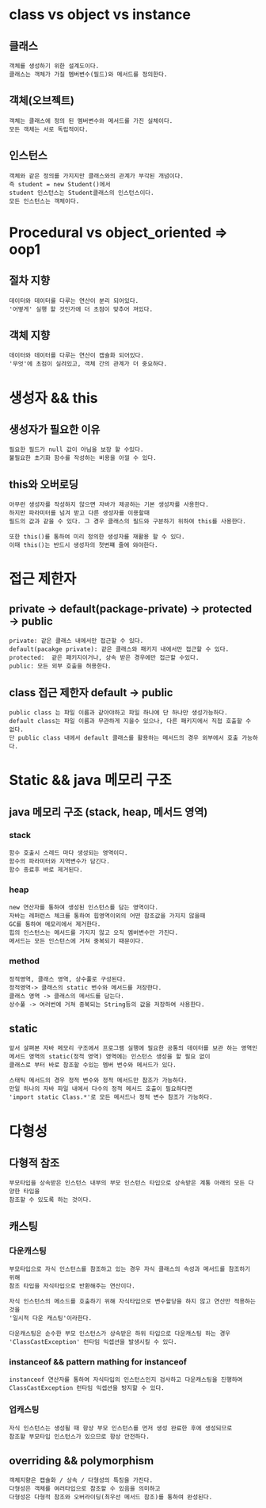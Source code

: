 # class vs object vs instance
## 클래스 
    객체를 생성하기 위한 설계도이다.
    클래스는 객체가 가질 멤버변수(필드)와 메서드를 정의한다.
## 객체(오브젝트)
    객체는 클래스에 정의 된 멤버변수와 메서드를 가진 실체이다.
    모든 객체는 서로 독립적이다.
## 인스턴스
    객체와 같은 정의를 가지지만 클래스와의 관계가 부각된 개념이다.
    즉 student = new Student()에서 
    student 인스턴스는 Student클래스의 인스턴스이다.
    모든 인스턴스는 객체이다.

# Procedural vs object_oriented => oop1
## 절차 지향
    데이터와 데이터를 다루는 연산이 분리 되어있다.
    '어떻게' 실행 할 것인가에 더 초점이 맞추어 져있다.
## 객체 지향
    데이터와 데이터를 다루는 연산이 캡슐화 되어있다.
    '무엇'에 초점이 실려있고, 객체 간의 관계가 더 중요하다. 

# 생성자 && this
## 생성자가 필요한 이유
    필요한 필드가 null 값이 아님을 보장 할 수있다.
    불필요한 초기화 함수를 작성하는 비용을 아낄 수 있다.
## this와 오버로딩
    아무런 생성자를 작성하지 않으면 자바가 제공하는 기본 생성자를 사용한다.
    하지만 파라미터를 넘겨 받고 다른 생성자를 이용할때 
    필드의 값과 같을 수 있다. 그 경우 클래스의 필드와 구분하기 위하여 this를 사용한다.
    
    또한 this()를 통하여 미리 정의한 생성자를 재활용 할 수 있다.
    이때 this()는 반드시 생성자의 첫번쨰 줄에 와야한다.

# 접근 제한자
## private -> default(package-private) -> protected -> public 
    private: 같은 클래스 내에서만 접근할 수 있다. 
    default(pacakge private): 같은 클래스와 패키지 내에서만 접근할 수 있다. 
    protected:  같은 패키지이거나, 상속 받은 경우에만 접근할 수있다.
    public: 모든 외부 호출을 허용한다.
## class 접근 제한자 default -> public
    public class 는 파일 이름과 같아야하고 파일 하나에 단 하나만 생성가능하다.
    default class는 파일 이름과 무관하게 지을수 있으나, 다른 패키지에서 직접 호출할 수 없다.
    단 public class 내에서 default 클래스를 활용하는 메서드의 경우 외부에서 호출 가능하다.

# Static && java 메모리 구조
## java 메모리 구조 (stack, heap, 메서드 영역)
### stack
    함수 호출시 스레드 마다 생성되는 영역이다.
    함수의 파라미터와 지역변수가 담긴다.
    함수 종료후 바로 제거된다.
### heap
    new 연산자를 통하여 생성된 인스턴스를 담는 영역이다.
    자바는 레퍼런스 체크를 통하여 힙영역이외의 어떤 참조값을 가지지 않을때
    GC를 통하여 메모리에서 제거한다.
    힙의 인스턴스는 메서드를 가지지 않고 오직 멤버변수만 가진다.
    메서드는 모든 인스턴스에 거쳐 중복되기 때문이다.
### method
    정적영역, 클래스 영역, 상수풀로 구성된다.
    정적영역-> 클래스의 static 변수와 메서드를 저장한다.
    클래스 영역 -> 클래스의 메서드를 담는다.
    상수풀 -> 여러번에 거쳐 중복되는 String등의 값을 저장하여 사용한다.

## static
    앞서 살펴본 자바 메모리 구조에서 프로그램 실행에 필요한 공통의 데이터를 보관 하는 영역인
    메서드 영역의 static(정적 영역) 영역에는 인스턴스 생성을 할 필요 없이
    클래스로 부터 바로 참조할 수있는 멤버 변수와 메서드가 있다.
    
    스태틱 메서드의 경우 정적 변수와 정적 메서드만 참조가 가능하다.
    만일 하나의 자바 파일 내에서 다수의 정적 메서드 호출이 필요하다면 
    'import static Class.*'로 모든 메서드나 정적 변수 참조가 가능하다.

# 다형성
## 다형적 참조
    부모타입을 상속받은 인스턴스 내부의 부모 인스턴스 타입으로 상속받은 계통 아래의 모든 다양한 타입을
    참조할 수 있도록 하는 것이다.
## 캐스팅
### 다운캐스팅
    부모타입으로 자식 인스턴스를 참조하고 있는 경우 자식 클래스의 속성과 메서드를 참조하기 위해
    참조 타입을 자식타입으로 반환해주는 연산이다.
    
    자식 인스턴스의 메소드를 호출하기 위해 자식타입으로 변수할당을 하지 않고 연산만 적용하는 것을
    '일시적 다운 캐스팅'이라한다.
    
    다운캐스팅은 순수한 부모 인스턴스가 상속받은 하위 타입으로 다운캐스팅 하는 경우 
    'ClassCastException' 런타임 익셉션을 발생시킬 수 있다.
### instanceof && pattern mathing for instanceof
    instanceof 연산자를 통하여 자식타입의 인스턴스인지 검사하고 다운캐스팅을 진행하여 
    ClassCastException 런타임 익셉션을 방지할 수 있다.
### 업캐스팅
    자식 인스턴스는 생성될 때 항상 부모 인스턴스를 먼저 생성 완료한 후에 생성되므로
    참조할 부모타입 인스턴스가 있으므로 항상 안전하다.
## overriding && polymorphism
    객체지향은 캡슐화 / 상속 / 다형성의 특징을 가진다.
    다형성은 객체를 여러타입으로 참조할 수 있음을 의미하고
    다형성은 다형적 참조와 오버라이딩(최우선 메서드 참조)를 통하여 완성된다.